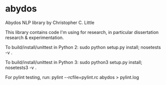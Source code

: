 abydos
======

Abydos NLP library by Christopher C. Little

This library contains code I'm using for research, in particular dissertation research & experimentation.



To build/install/unittest in Python 2:
sudo python setup.py install; nosetests -v .

To build/install/unittest in Python 3:
sudo python3 setup.py install; nosetests3 -v .


For pylint testing, run:
pylint --rcfile=pylint.rc abydos > pylint.log
